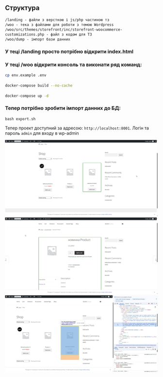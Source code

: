 ## Структура
```
/landing - файли з версткою і js/php частиною тз
/woo - тека з файлами для роботи з темою Wordpress
/woo/src/themes/storefront/inc/storefront-woocommerce-customizations.php - файл з кодом для ТЗ
/woo/dump - імпорт бази данних
```

### У теці /landing просто потрібно відкрити index.html
### У теці /woo відкрити консоль та виконати ряд команд:
```sh
cp env.example .env

docker-compose build --no-cache

docker-compose up -d
```

### Тепер потрібно зробити імпорт данних до БД:

```
bash export.sh
```

Тепер проект доступний за адресою: `http://localhost:8001`.
Логін та пароль `admin` для входу в wp-admin

![](/screen.jpg)
![](/screen2.jpg)
![](/screen3.jpg)